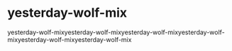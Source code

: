 # yesterday-wolf-mix
yesterday-wolf-mixyesterday-wolf-mixyesterday-wolf-mixyesterday-wolf-mixyesterday-wolf-mixyesterday-wolf-mix
